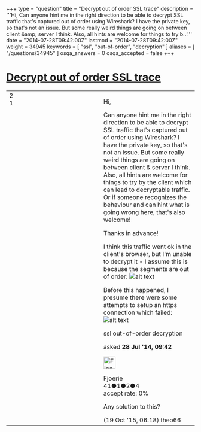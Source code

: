 +++
type = "question"
title = "Decrypt out of order SSL trace"
description = '''Hi, Can anyone hint me in the right direction to be able to decrypt SSL traffic that&#x27;s captured out of order using Wireshark? I have the private key, so that&#x27;s not an issue. But some really weird things are going on between client &amp;amp; server I think. Also, all hints are welcome for things to try b...'''
date = "2014-07-28T09:42:00Z"
lastmod = "2014-07-28T09:42:00Z"
weight = 34945
keywords = [ "ssl", "out-of-order", "decryption" ]
aliases = [ "/questions/34945" ]
osqa_answers = 0
osqa_accepted = false
+++

<div class="headNormal">

# [Decrypt out of order SSL trace](/questions/34945/decrypt-out-of-order-ssl-trace)

</div>

<div id="main-body">

<div id="askform">

<table id="question-table" style="width:100%;"><colgroup><col style="width: 50%" /><col style="width: 50%" /></colgroup><tbody><tr class="odd"><td style="width: 30px; vertical-align: top"><div class="vote-buttons"><div id="post-34945-score" class="post-score" title="current number of votes">2</div><div id="favorite-count" class="favorite-count">1</div></div></td><td><div id="item-right"><div class="question-body"><p>Hi,</p><p>Can anyone hint me in the right direction to be able to decrypt SSL traffic that's captured out of order using Wireshark? I have the private key, so that's not an issue. But some really weird things are going on between client &amp; server I think. Also, all hints are welcome for things to try by the client which can lead to decryptable traffic. Or if someone recognizes the behaviour and can hint what is going wrong here, that's also welcome!</p><p>Thanks in advance!</p><p>I think this traffic went ok in the client's browser, but I'm unable to decrypt it - I assume this is because the segments are out of order: <img src="https://osqa-ask.wireshark.org/upfiles/out-of-order-https.png" alt="alt text" /></p><p>Before this happened, I presume there were some attempts to setup an https connection which failed: <img src="https://osqa-ask.wireshark.org/upfiles/out-of-order-https-2.png" alt="alt text" /></p></div><div id="question-tags" class="tags-container tags">ssl out-of-order decryption</div><div id="question-controls" class="post-controls"></div><div class="post-update-info-container"><div class="post-update-info post-update-info-user"><p>asked <strong>28 Jul '14, 09:42</strong></p><img src="https://secure.gravatar.com/avatar/0e77c22f13dbe3a08a5b79dfcd39d9fd?s=32&amp;d=identicon&amp;r=g" class="gravatar" width="32" height="32" alt="Fjoerie&#39;s gravatar image" /><p>Fjoerie<br />
<span class="score" title="41 reputation points">41</span><span title="1 badges"><span class="badge1">●</span><span class="badgecount">1</span></span><span title="2 badges"><span class="silver">●</span><span class="badgecount">2</span></span><span title="4 badges"><span class="bronze">●</span><span class="badgecount">4</span></span><br />
<span class="accept_rate" title="Rate of the user&#39;s accepted answers">accept rate:</span> <span title="Fjoerie has no accepted answers">0%</span></p></img></div></div><div id="comments-container-34945" class="comments-container"><span id="46693"></span><div id="comment-46693" class="comment"><div id="post-46693-score" class="comment-score"></div><div class="comment-text"><p>Any solution to this?</p></div><div id="comment-46693-info" class="comment-info"><span class="comment-age">(19 Oct '15, 06:18)</span> theo66</div></div></div><div id="comment-tools-34945" class="comment-tools"></div><div class="clear"></div><div id="comment-34945-form-container" class="comment-form-container"></div><div class="clear"></div></div></td></tr></tbody></table>

</div>

</div>

